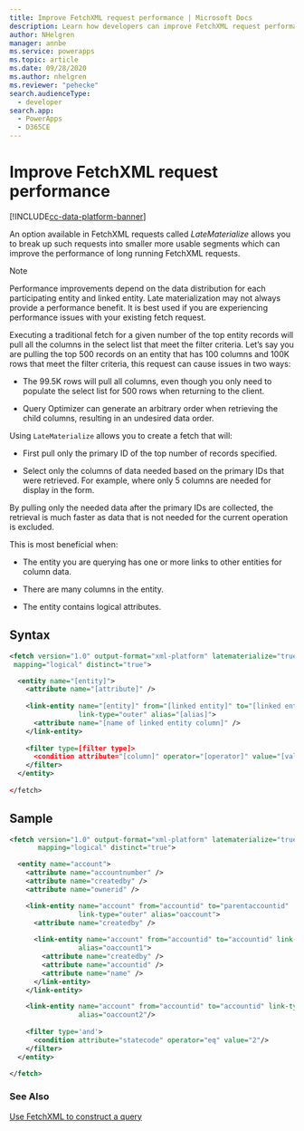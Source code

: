 ```yaml
---
title: Improve FetchXML request performance | Microsoft Docs
description: Learn how developers can improve FetchXML request performance when using Microsoft Dataverse.
author: NHelgren
manager: annbe
ms.service: powerapps
ms.topic: article
ms.date: 09/28/2020
ms.author: nhelgren
ms.reviewer: "pehecke"
search.audienceType: 
  - developer
search.app: 
  - PowerApps
  - D365CE
---
```


# Improve FetchXML request performance

[!INCLUDE[cc-data-platform-banner](../../includes/cc-data-platform-banner.md)]

An option available in FetchXML requests called *LateMaterialize* allows you to break up such
requests into smaller more usable segments which can improve the performance of long running FetchXML requests.

> [!NOTE]
> Performance improvements depend on the data distribution for each
> participating entity and linked entity. Late materialization may not always
> provide a performance benefit. It is best used if you are experiencing
> performance issues with your existing fetch request.

Executing a traditional fetch for a given number of the top entity records will pull all
the columns in the select list that meet the filter criteria. Let’s say you are
pulling the top 500 records on an entity that has 100 columns and 100K rows
that meet the filter criteria, this request can cause issues in two ways:

- The 99.5K rows will pull all columns, even though you only need to populate
  the select list for 500 rows when returning to the client.

- Query Optimizer can generate an arbitrary order when retrieving the child
  columns, resulting in an undesired data order.

Using `LateMaterialize` allows you to create a fetch that will:

- First pull only the primary ID of the top number of records specified.

- Select only the columns of data needed based on the primary IDs that were
  retrieved. For example, where only 5 columns are needed for display in the form.

By pulling only the needed data after the primary IDs are collected, the
retrieval is much faster as data that is not needed for the current operation is
excluded.

This is most beneficial when:

- The entity you are querying has one or more links to other entities for column data.

- There are many columns in the entity.

- The entity contains logical attributes.

## Syntax

```xml
<fetch version="1.0" output-format="xml-platform" latematerialize="true"
 mapping="logical" distinct="true">

  <entity name="[entity]">​
    <attribute name="[attribute]" />
​
    <link-entity name="[entity]" from="[linked entity]" to="[linked entityid]"
                 link-type="outer" alias="[alias]">​
      <attribute name="[name of linked entity column]" />​
    </link-entity>
​
    <filter type=[filter type]>​
      <condition attribute="[column]" operator="[operator]" value="[value]"/> ​
    </filter>​
  </entity>
​
</fetch>
```

## Sample

```XML
<fetch version="1.0" output-format="xml-platform" latematerialize="true"
       mapping="logical" distinct="true">

  <entity name="account">​
    <attribute name="accountnumber" />​
    <attribute name="createdby" />​
    <attribute name="ownerid" />​

    <link-entity name="account" from="accountid" to="parentaccountid"
                 link-type="outer" alias="oaccount">​
      <attribute name="createdby" />
​
      <link-entity name="account" from="accountid" to="accountid" link-type="outer"
                 alias="oaccount1">​
        <attribute name="createdby" />​
        <attribute name="accountid" />​
        <attribute name="name" />​
      </link-entity>​
    </link-entity>​

    <link-entity name="account" from="accountid" to="accountid" link-type="outer"
                 alias="oaccount2"/>
​
    <filter type='and'>​
      <condition attribute="statecode" operator="eq" value="2"/> ​
    </filter>​
  </entity>​

</fetch>
```

### See Also

[Use FetchXML to construct a query](use-fetchxml-construct-query.md)
